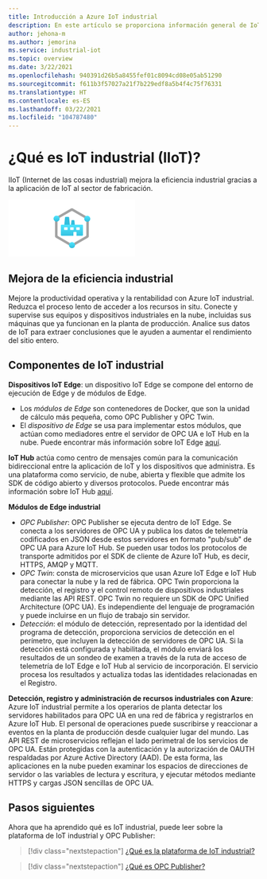 ```yaml
---
title: Introducción a Azure IoT industrial
description: En este artículo se proporciona información general de IoT industrial. En él se explican los componentes de seguridad y conectividad de la zona de producción en IIoT.
author: jehona-m
ms.author: jemorina
ms.service: industrial-iot
ms.topic: overview
ms.date: 3/22/2021
ms.openlocfilehash: 940391d26b5a8455fef01c8094cd08e05ab51290
ms.sourcegitcommit: f611b3f57027a21f7b229edf8a5b4f4c75f76331
ms.translationtype: HT
ms.contentlocale: es-ES
ms.lasthandoff: 03/22/2021
ms.locfileid: "104787480"
---
```

# <a name="what-is-industrial-iot-iiot"></a>¿Qué es IoT industrial (IIoT)?

IIoT (Internet de las cosas industrial) mejora la eficiencia industrial gracias a la aplicación de IoT al sector de fabricación.

![IoT industrial](media/overview-what-is-Industrial-IoT/icon-255-px.png)

## <a name="improve-industrial-efficiencies"></a>Mejora de la eficiencia industrial
Mejore la productividad operativa y la rentabilidad con Azure IoT industrial. Reduzca el proceso lento de acceder a los recursos in situ. Conecte y supervise sus equipos y dispositivos industriales en la nube, incluidas sus máquinas que ya funcionan en la planta de producción. Analice sus datos de IoT para extraer conclusiones que le ayuden a aumentar el rendimiento del sitio entero.

## <a name="industrial-iot-components"></a>Componentes de IoT industrial

**Dispositivos IoT Edge**: un dispositivo IoT Edge se compone del entorno de ejecución de Edge y de módulos de Edge. 
- Los *módulos de Edge* son contenedores de Docker, que son la unidad de cálculo más pequeña, como OPC Publisher y OPC Twin. 
- El *dispositivo de Edge* se usa para implementar estos módulos, que actúan como mediadores entre el servidor de OPC UA e IoT Hub en la nube. Puede encontrar más información sobre IoT Edge [aquí](https://azure.microsoft.com/services/iot-edge/).

**IoT Hub** actúa como centro de mensajes común para la comunicación bidireccional entre la aplicación de IoT y los dispositivos que administra. Es una plataforma como servicio, de nube, abierta y flexible que admite los SDK de código abierto y diversos protocolos. Puede encontrar más información sobre IoT Hub [aquí](https://azure.microsoft.com/services/iot-hub/).

**Módulos de Edge industrial**
- *OPC Publisher*: OPC Publisher se ejecuta dentro de IoT Edge. Se conecta a los servidores de OPC UA y publica los datos de telemetría codificados en JSON desde estos servidores en formato "pub/sub" de OPC UA para Azure IoT Hub. Se pueden usar todos los protocolos de transporte admitidos por el SDK de cliente de Azure IoT Hub, es decir, HTTPS, AMQP y MQTT.
- *OPC Twin*: consta de microservicios que usan Azure IoT Edge e IoT Hub para conectar la nube y la red de fábrica. OPC Twin proporciona la detección, el registro y el control remoto de dispositivos industriales mediante las API REST. OPC Twin no requiere un SDK de OPC Unified Architecture (OPC UA). Es independiente del lenguaje de programación y puede incluirse en un flujo de trabajo sin servidor.
- *Detección*: el módulo de detección, representado por la identidad del programa de detección, proporciona servicios de detección en el perímetro, que incluyen la detección de servidores de OPC UA. Si la detección está configurada y habilitada, el módulo enviará los resultados de un sondeo de examen a través de la ruta de acceso de telemetría de IoT Edge e IoT Hub al servicio de incorporación. El servicio procesa los resultados y actualiza todas las identidades relacionadas en el Registro.


**Detección, registro y administración de recursos industriales con Azure**: Azure IoT industrial permite a los operarios de planta detectar los servidores habilitados para OPC UA en una red de fábrica y registrarlos en Azure IoT Hub. El personal de operaciones puede suscribirse y reaccionar a eventos en la planta de producción desde cualquier lugar del mundo. Las API REST de microservicios reflejan el lado perimetral de los servicios de OPC UA. Están protegidas con la autenticación y la autorización de OAUTH respaldadas por Azure Active Directory (AAD). De esta forma, las aplicaciones en la nube pueden examinar los espacios de direcciones de servidor o las variables de lectura y escritura, y ejecutar métodos mediante HTTPS y cargas JSON sencillas de OPC UA.

## <a name="next-steps"></a>Pasos siguientes
Ahora que ha aprendido qué es IoT industrial, puede leer sobre la plataforma de IoT industrial y OPC Publisher:

> [!div class="nextstepaction"]
> [¿Qué es la plataforma de IoT industrial?](overview-what-is-industrial-iot-platform.md)

> [!div class="nextstepaction"]
> [¿Qué es OPC Publisher?](overview-what-is-opc-publisher.md)